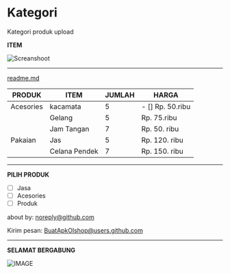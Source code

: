 # Kategori
Kategori produk upload

**ITEM**

![Screanshoot](https://github.com/on-store/Kategori/blob/master/Image/unduhan%20(17).jpg)

---

[readme.md](https://github.com/on-store/Kategori/blob/master/Image/Url.md)


PRODUK | ITEM | JUMLAH | HARGA
------------ | ------------- | ------------- | -------------
Acesories | kacamata | 5 | - [] Rp. 50.ribu
 | | Gelang | 5 | Rp. 75.ribu
  | | Jam Tangan | 7 | Rp. 50. ribu
  Pakaian | Jas | 5 | Rp. 120. ribu
   | | Celana Pendek | 7 | Rp. 150. ribu
   
---

**PILIH PRODUK**

- [ ] Jasa 
- [ ] Acesories
- [ ] Produk

about by: noreply@github.com

Kirim pesan: BuatApkOlshop@users.github.com

---

**SELAMAT BERGABUNG**

![IMAGE](https://github.com/group-facebook/Kategori/blob/master/Image/waldocat.png%20(896%C3%97896))
